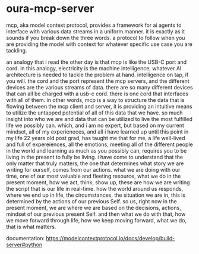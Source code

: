 # oura-mcp-server

mcp, aka model context protocol, provides a framework for ai agents to interface with various data streams in a uniform manner. it is exactly as it sounds if you break down the three words. a protocol to follow when you are providing the model with context for whatever specific use case you are tackling.

an analogy that i read the other day is that mcp is like the USB-C port and cord. in this analogy, electricity is the machine intelligence, whatever AI architecture is needed to tackle the problem at hand. intelligence on tap, if you will. the cord and the port represent the mcp servers, and the different devices are the various streams of data. there are so many different devices that can all be charged with a usb-c cord. there is one cord that interfaces with all of them. in other words, mcp is a way to structure the data that is flowing between the mcp client and server, it is providing an intuitive means to utilize the untapped potential of all of this data that we have. so much insight into who we are and data that can be utilized to live the most fulfilled life we possibly can. which, and i am no expert, but based on my current mindset, all of my experieneces, and all i have learned up until this point in my life 22 years old post grad, has taught me that for me, a life well-lived and full of expereiences, all the emotions, meeting all of the different people in the world and learning as much as you possibly can, requires you to be living in the present to fully be living. i have come to understand that the only matter that truly matters, the one that determines what story we are writing for ourself, comes from our actions. what we are doing with our time, one of our most valuable and fleeting resource, what we do in the present moment, how we act, think, show up, these are how we are writing the script that is our life in real-time. how the world around us responds, where we end up in life, the circumstances, the situation we are in, this is determined by the actions of our previous Self. so us, right now in the present moment, we are where we are based on the decisions, actions, mindset of our previous present Self. and then what we do with that, how we move forward through life, how we keep moving forward, what we do, that is what matters.

documentation:
https://modelcontextprotocol.io/docs/develop/build-server#python
